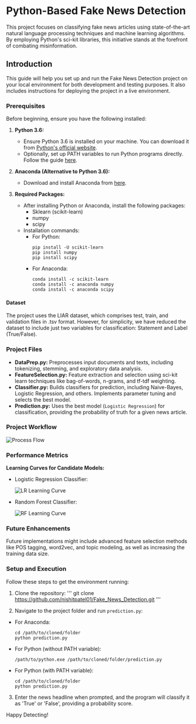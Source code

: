 # Python-Based Fake News Detection

This project focuses on classifying fake news articles using state-of-the-art natural language processing techniques and machine learning algorithms. By employing Python's sci-kit libraries, this initiative stands at the forefront of combating misinformation.

## Introduction

This guide will help you set up and run the Fake News Detection project on your local environment for both development and testing purposes. It also includes instructions for deploying the project in a live environment.

### Prerequisites

Before beginning, ensure you have the following installed:

1. **Python 3.6:**
   - Ensure Python 3.6 is installed on your machine. You can download it from [Python's official website](https://www.python.org/downloads/).
   - Optionally, set up PATH variables to run Python programs directly. Follow the guide [here](https://www.pythoncentral.io/add-python-to-path-python-is-not-recognized-as-an-internal-or-external-command/).

2. **Anaconda (Alternative to Python 3.6):**
   - Download and install Anaconda from [here](https://www.anaconda.com/download/).
   
3. **Required Packages:**
   - After installing Python or Anaconda, install the following packages:
     - Sklearn (scikit-learn)
     - numpy
     - scipy
   - Installation commands:
     - For Python:
       ```
       pip install -U scikit-learn
       pip install numpy
       pip install scipy
       ```
     - For Anaconda:
       ```
       conda install -c scikit-learn
       conda install -c anaconda numpy
       conda install -c anaconda scipy
       ```

#### Dataset

The project uses the LIAR dataset, which comprises test, train, and validation files in .tsv format. However, for simplicity, we have reduced the dataset to include just two variables for classification: Statement and Label (True/False).

### Project Files

- **DataPrep.py:** Preprocesses input documents and texts, including tokenizing, stemming, and exploratory data analysis.
- **FeatureSelection.py:** Feature extraction and selection using sci-kit learn techniques like bag-of-words, n-grams, and tf-tdf weighting.
- **Classifier.py:** Builds classifiers for prediction, including Naive-Bayes, Logistic Regression, and others. Implements parameter tuning and selects the best model.
- **Prediction.py:** Uses the best model (`Logistic Regression`) for classification, providing the probability of truth for a given news article.

### Project Workflow

![Process Flow](https://github.com/nishitpatel01/Fake_News_Detection/blob/master/images/ProcessFlow.PNG)

### Performance Metrics

**Learning Curves for Candidate Models:**

- Logistic Regression Classifier:

  ![LR Learning Curve](https://github.com/nishitpatel01/Fake_News_Detection/blob/master/images/LR_LCurve.PNG)

- Random Forest Classifier:

  ![RF Learning Curve](https://github.com/nishitpatel01/Fake_News_Detection/blob/master/images/RF_LCurve.png)

### Future Enhancements

Future implementations might include advanced feature selection methods like POS tagging, word2vec, and topic modeling, as well as increasing the training data size.

### Setup and Execution

Follow these steps to get the environment running:

1. Clone the repository:
''' 
git clone https://github.com/nishitpatel01/Fake_News_Detection.git 
'''

2. Navigate to the project folder and run `prediction.py`:
- For Anaconda:
  ```
  cd /path/to/cloned/folder
  python prediction.py
  ```
- For Python (without PATH variable):
  ```
  /path/to/python.exe /path/to/cloned/folder/prediction.py
  ```
- For Python (with PATH variable):
  ```
  cd /path/to/cloned/folder
  python prediction.py
  ```

3. Enter the news headline when prompted, and the program will classify it as 'True' or 'False', providing a probability score.

Happy Detecting!


